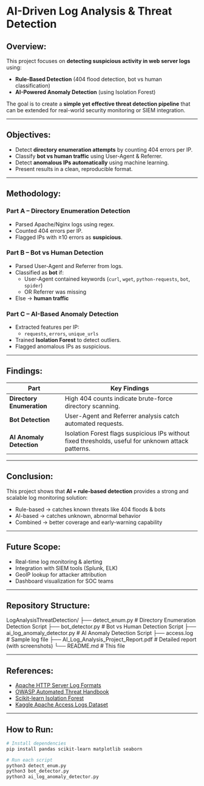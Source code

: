 # AI-Driven Log Analysis & Threat Detection

## Overview:
This project focuses on **detecting suspicious activity in web server logs** using:
- **Rule-Based Detection** (404 flood detection, bot vs human classification)
- **AI-Powered Anomaly Detection** (using Isolation Forest)

The goal is to create a **simple yet effective threat detection pipeline** that can be extended for real-world security monitoring or SIEM integration.

---

## Objectives:
- Detect **directory enumeration attempts** by counting 404 errors per IP.
- Classify **bot vs human traffic** using User-Agent & Referrer.
- Detect **anomalous IPs automatically** using machine learning.
- Present results in a clean, reproducible format.

---

## Methodology:

### Part A – Directory Enumeration Detection
- Parsed Apache/Nginx logs using regex.
- Counted 404 errors per IP.
- Flagged IPs with ≥10 errors as **suspicious**.

### Part B – Bot vs Human Detection
- Parsed User-Agent and Referrer from logs.
- Classified as **bot** if:
  - User-Agent contained keywords (`curl`, `wget`, `python-requests`, `bot`, `spider`)
  - OR Referrer was missing
- Else → **human traffic**

### Part C – AI-Based Anomaly Detection
- Extracted features per IP:
  - `requests`, `errors`, `unique_urls`
- Trained **Isolation Forest** to detect outliers.
- Flagged anomalous IPs as suspicious.

---

## Findings:

| Part | Key Findings |
|------|--------------|
| **Directory Enumeration** | High 404 counts indicate brute-force directory scanning. |
| **Bot Detection** | User-Agent and Referrer analysis catch automated requests. |
| **AI Anomaly Detection** | Isolation Forest flags suspicious IPs without fixed thresholds, useful for unknown attack patterns. |

---

## Conclusion:
This project shows that **AI + rule-based detection** provides a strong and scalable log monitoring solution:
- Rule-based → catches known threats like 404 floods & bots
- AI-based → catches unknown, abnormal behavior
- Combined → better coverage and early-warning capability

---

## Future Scope:
- Real-time log monitoring & alerting
- Integration with SIEM tools (Splunk, ELK)
- GeoIP lookup for attacker attribution
- Dashboard visualization for SOC teams

---

## Repository Structure:
LogAnalysisThreatDetection/
├── detect_enum.py # Directory Enumeration Detection Script
├── bot_detector.py # Bot vs Human Detection Script
├── ai_log_anomaly_detector.py # AI Anomaly Detection Script
├── access.log # Sample log file
├── AI_Log_Analysis_Project_Report.pdf # Detailed report (with screenshots)
└── README.md # This file

---

## References:
- [Apache HTTP Server Log Formats](https://httpd.apache.org/docs/)
- [OWASP Automated Threat Handbook](https://owasp.org/)
- [Scikit-learn Isolation Forest](https://scikit-learn.org/stable/modules/generated/sklearn.ensemble.IsolationForest.html)
- [Kaggle Apache Access Logs Dataset](https://www.kaggle.com/datasets/unitywebsitetester/apache-server-access-logs)

---

## How to Run:
```bash
# Install dependencies
pip install pandas scikit-learn matplotlib seaborn

# Run each script
python3 detect_enum.py
python3 bot_detector.py
python3 ai_log_anomaly_detector.py

